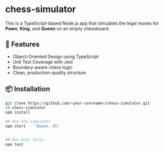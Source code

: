 # chess-simulator
This is a TypeScript-based Node.js app that simulates the legal moves for **Pawn**, **King**, and **Queen** on an empty chessboard.

## 🚀 Features
- Object-Oriented Design using TypeScript
- Unit Test Coverage with Jest
- Boundary-aware chess logic
- Clean, production-quality structure

## 📦 Installation 
  ```bash
  git clone https://github.com/<your-username>/chess-simulator.git
  cd chess-simulator
  npm install

## Run the simulator
  npm start -- "Queen, D5"


## Run Unit Tests
  npm test


